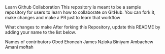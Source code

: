 Learn Github Collaboration
This repository is meant to be a sample repository for users to learn how to collaborate on GitHub. You can fork it, make changes and make a PR just to learn that workflow

What changes to make
After forking this Repository, update this README by adding your name to the list below.

Names of contributors
Obed Ehoneah
James Nzioka
Biniyam Ambachew
Amani moftah
